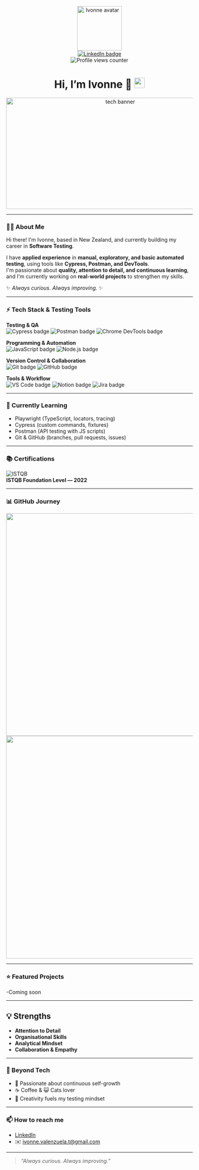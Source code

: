 <div id="header" align="center">
  <!-- Avatar GIF -->
  <img src="https://media2.giphy.com/media/v1.Y2lkPTc5MGI3NjExNnA2cWQxbWNvNDhrcGpzZTVnb3Q0MTM3d3B6b29oMjUwZmhsZHNwOCZlcD12MV9pbnRlcm5hbF9naWZfYnlfaWQmY3Q9Zw/ynpaPIgxwQJumt3fjJ/giphy.gif" width="120" alt="Ivonne avatar" />
  
  <div id="badges">
    <a href="https://www.linkedin.com/in/ivonnevalenzuela/" title="LinkedIn">
      <img src="https://img.shields.io/badge/LinkedIn-%230A66C2?style=for-the-badge&logo=linkedin&logoColor=white" alt="LinkedIn badge"/>
    </a>
  </div>

  <img src="https://komarev.com/ghpvc/?username=Ivonne-t&color=ff7eb6" alt="Profile views counter"/>

  <h1>
    Hi, I’m Ivonne 🦋
    <img src="https://media.giphy.com/media/hvRJCLFzcasrR4ia7z/giphy.gif" width="28" alt="waving hand"/>
  </h1>
</div>

<div align="center">
  <!-- Banner GIF -->
  <img src="https://media0.giphy.com/media/v1.Y2lkPTc5MGI3NjExd3h6ZnB6Mml3YzNmdGk2ZGhncG9jM2p6N3dyYzhmNGt1ZTU3YjI5bSZlcD12MV9pbnRlcm5hbF9naWZfYnlfaWQmY3Q9Zw/k0ijJhqrUP4T2EvmJ1/giphy.gif" width="600" height="300" alt="tech banner"/>
</div>

---

### 👩‍💻 About Me
Hi there! I'm Ivonne, based in New Zealand, and currently building my career in **Software Testing**.  

I have **applied experience** in **manual, exploratory, and basic automated testing**, using tools like **Cypress, Postman, and DevTools**.  
I'm passionate about **quality, attention to detail, and continuous learning**, and I'm currently working on **real-world projects** to strengthen my skills.

✨ *Always curious. Always improving.* ✨

---

### ⚡ Tech Stack & Testing Tools
<div align="left">

**Testing & QA**  
<img src="https://img.shields.io/badge/-Cypress-17202C?style=for-the-badge&logo=cypress&logoColor=white" alt="Cypress badge"/>
<img src="https://img.shields.io/badge/-Postman-FF6C37?style=for-the-badge&logo=postman&logoColor=white" alt="Postman badge"/>
<img src="https://img.shields.io/badge/-Chrome_DevTools-4285F4?style=for-the-badge&logo=google-chrome&logoColor=white" alt="Chrome DevTools badge"/>

**Programming & Automation**  
<img src="https://img.shields.io/badge/-JavaScript-F7DF1E?style=for-the-badge&logo=javascript&logoColor=000" alt="JavaScript badge"/>
<img src="https://img.shields.io/badge/-Node.js-339933?style=for-the-badge&logo=node.js&logoColor=white" alt="Node.js badge"/>

**Version Control & Collaboration**  
<img src="https://img.shields.io/badge/-Git-F05032?style=for-the-badge&logo=git&logoColor=white" alt="Git badge"/>
<img src="https://img.shields.io/badge/-GitHub-181717?style=for-the-badge&logo=github&logoColor=white" alt="GitHub badge"/>

**Tools & Workflow**  
<img src="https://img.shields.io/badge/-VS_Code-007ACC?style=for-the-badge&logo=visual-studio-code&logoColor=white" alt="VS Code badge"/>
<img src="https://img.shields.io/badge/-Notion-000000?style=for-the-badge&logo=notion&logoColor=white" alt="Notion badge"/>
<img src="https://img.shields.io/badge/-Jira-0052CC?style=for-the-badge&logo=jira&logoColor=white" alt="Jira badge"/>

</div>

---

### 🌱 Currently Learning
- Playwright (TypeScript, locators, tracing)  
- Cypress (custom commands, fixtures)  
- Postman (API testing with JS scripts)  
- Git & GitHub (branches, pull requests, issues)  

---

### 📚 Certifications
![ISTQB](https://img.shields.io/badge/ISTQB-Foundation_Level-blue?style=for-the-badge&logo=google-scholar&logoColor=white)  
**ISTQB Foundation Level — 2022**

---

### 📊 GitHub Journey

<div align="center">  
  <img src="http://github-readme-streak-stats.herokuapp.com?user=IvonneValenzuela&theme=rose_pine&background=000000" width="600"/>
</div>
<div align="center">
  <img src="https://github-readme-stats.vercel.app/api/top-langs/?username=IvonneValenzuela&layout=compact&theme=rose_pine" width="600"/>
</div>

---

### ⭐ Featured Projects
-Coming soon

---

## 💡 Strengths  
- **Attention to Detail**   
- **Organisational Skills**   
- **Analytical Mindset**  
- **Collaboration & Empathy**   

---

### 🌸 Beyond Tech
- 📖 Passionate about continuous self-growth  
- ☕ Coffee & 😺 Cats lover  
- 🎨 Creativity fuels my testing mindset  

---

### 📫 How to reach me
- [LinkedIn](https://www.linkedin.com/in/ivonnevalenzuela/)  
- ✉️ ivonne.valenzuela.t@gmail.com  

---

> *“Always curious. Always improving.”* 

